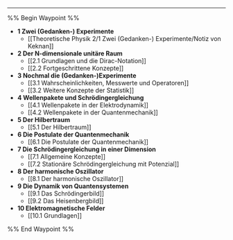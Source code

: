 ***

%% Begin Waypoint %%
- **1 Zwei (Gedanken-) Experimente**
	- [[Theoretische Physik 2/1 Zwei (Gedanken-) Experimente/Notiz von Keknan]]
- **2 Der N-dimensionale unitäre Raum**
	- [[2.1 Grundlagen und die Dirac-Notation]]
	- [[2.2 Fortgeschrittene Konzepte]]
- **3 Nochmal die (Gedanken-)Experimente**
	- [[3.1 Wahrscheinlichkeiten, Messwerte und Operatoren]]
	- [[3.2 Weitere Konzepte der Statistik]]
- **4 Wellenpakete und Schrödingergleichung**
	- [[4.1 Wellenpakete in der Elektrodynamik]]
	- [[4.2 Wellenpakete in der Quantenmechanik]]
- **5 Der Hilbertraum**
	- [[5.1 Der Hilbertraum]]
- **6 Die Postulate der Quantenmechanik**
	- [[6.1 Die Postulate der Quantenmechanik]]
- **7 Die Schrödingergleichung in einer Dimension**
	- [[7.1 Allgemeine Konzepte]]
	- [[7.2 Stationäre Schrödingergleichung mit Potenzial]]
- **8 Der harmonische Oszillator**
	- [[8.1 Der harmonische Oszillator]]
- **9 Die Dynamik von Quantensystemen**
	- [[9.1 Das Schrödingerbild]]
	- [[9.2 Das Heisenbergbild]]
- **10 Elektromagnetische Felder**
	- [[10.1 Grundlagen]]

%% End Waypoint %%

